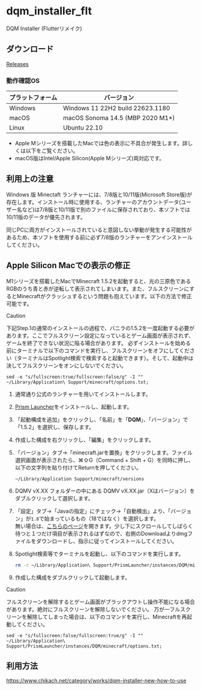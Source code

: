 # dqm_installer_flt

DQM Installer (Flutterリメイク)

## ダウンロード

[Releases](https://github.com/chika3742/dqm_installer_flt/releases)

### 動作確認OS

| プラットフォーム | バージョン |
| --- | --- |
| Windows | Windows 11 22H2 build 22623.1180 |
| macOS | macOS Sonoma 14.5 (MBP 2020 M1*) |
| Linux | Ubuntu 22.10 |

- Apple Mシリーズを搭載したMacでは色の表示に不具合が発生します。詳しくは以下をご覧ください。
- macOS版はIntel/Apple Silicon(Apple Mシリーズ)両対応です。

## 利用上の注意

Windows 版 Minectaft ランチャーには、7/8版と10/11版(Microsoft Store版)が存在します。インストール時に使用する、ランチャーのアカウントデータ(ユーザー名など)は7/8版と10/11版で別のファイルに保存されており、本ソフトでは10/11版のデータが優先されます。

同じPCに両方がインストールされていると意図しない挙動が発生する可能性があるため、本ソフトを使用する前に必ず7/8版のランチャーをアンインストールしてください。

## Apple Silicon Macでの表示の修正

M1シリーズを搭載したMacでMinecraft 1.5.2を起動すると、光の三原色であるRGBのうち青と赤が逆転して表示されてしまいます。また、フルスクリーンにするとMinecraftがクラッシュするという問題も抱えています。以下の方法で修正可能です。

> [!CAUTION]
>
> 下記Step.1の通常のインストールの過程で、バニラの1.5.2を一度起動する必要があります。ここでフルスクリーン設定になっているとゲーム画面が表示されず、ゲームを終了できない状況に陥る場合があります。
> 必ずインストールを始める前にターミナルで以下のコマンドを実行し、フルスクリーンをオフにしてください（ターミナルはSpotlight検索で検索すると起動できます）。そして、起動中は決してフルスクリーンをオンにしないでください。
> ```
> sed -e "s/fullscreen:true/fullscreen:false/g" -I "" ~/Library/Application\ Support/minecraft/options.txt;
> ```

1. 通常通り公式のランチャーを用いてインストールします。
2. [Prism Launcher](https://prismlauncher.org/download/mac/)をインストールし、起動します。
3. 「起動構成を追加」をクリックし、「名前」を「__DQM__」、「バージョン」で「1.5.2」を選択し、保存します。
4. 作成した構成を右クリックし、「編集」をクリックします。
5. 「バージョン」タブ→「minecraft.jarを置換」をクリックします。ファイル選択画面が表示されたら、⌘⇧G（Command + Shift + G）を同時に押し、以下の文字列を貼り付けてReturnを押してください。
   ```
   ~/Library/Application Support/minecraft/versions
   ```
6. DQMV vX.XX フォルダーの中にある DQMV vX.XX.jar（Xはバージョン）をダブルクリックして選択します。
6. 「設定」タブ→「Javaの指定」にチェック→「自動検出」より、「バージョン」が`1.8`で始まっているもの（18ではなく）を選択します。<br>無い場合は、[こちらのページ](https://www.azul.com/downloads/?version=java-8-lts&os=macos&architecture=arm-64-bit&package=jdk#zulu)を開きます。少し下にスクロールしてしばらく待つと１つだけ項目が表示されるはずなので、右側のDownloadよりdmgファイルをダウンロードし、指示に従ってインストールしてください。
7. Spotlight検索等でターミナルを起動し、以下のコマンドを実行します。

    ```bash
    rm -r ~/Library/Application\ Support/PrismLauncher/instances/DQM/minecraft; ln -s ~/Library/Application\ Support/minecraft ~/Library/Application\ Support/PrismLauncher/instances/DQM/minecraft; sed -e "s/fullscreen:false/fullscreen:true/g" -I "" ~/Library/Application\ Support/PrismLauncher/instances/DQM/minecraft/options.txt;
    ```
8. 作成した構成をダブルクリックして起動します。

> [!CAUTION]
> 
> フルスクリーンを解除するとゲーム画面がブラックアウトし操作不能になる場合があります。絶対にフルスクリーンを解除しないでください。
> 万が一フルスクリーンを解除してしまった場合は、以下のコマンドを実行し、Minecraftを再起動してください。
> ```
> sed -e "s/fullscreen:false/fullscreen:true/g" -I "" ~/Library/Application\ Support/PrismLauncher/instances/DQM/minecraft/options.txt;
> ```

## 利用方法

https://www.chikach.net/category/works/dqm-installer-new-how-to-use
